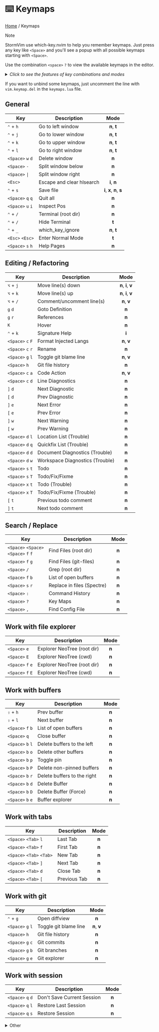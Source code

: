 # ⌨️  Keymaps

[Home](readme.md) / Keymaps

> [!NOTE]
> StormVim use which-key.nvim to help you remember keymaps. Just press any key like `<Space>` and you'll see a popup with all possible keymaps starting with `<Space>`.

Use the combination `<space>` `?` to view the available keymaps in the editor.

<details>
  <summary><i>Click to see the features of key combinations and modes</i></summary>

  | Combination | Example | Description |
  | --- | --- | --- |
  | `<key>` + `<key>` | `⌃` + `g` | press the `Ctrl` key and the `g` key without releasing `Ctrl` |
  | `<key>` `<key>` | `<Space>` `h` | press these keys one after the other, releasing the previous one |
  
  | Shortcut | Keyboard key | | Short-Name | Mode name |
  | --- | --- | --- | :---: | --- |
  | `⌥` | Option | | `c` | Command-line editing |
  | `⌃` | Control | | `i` | Insert |
  | `⇧` | Shift | | `n` | Normal |
  | `<Tab>` | Tab | | `o` | Operator-pending |
  | `<Space>` | Space | | `s` | Select |
  | `<Esc>` | Escape | | `t` | Terminal |
  | `<Enter>` | Enter | | `v` | Visual |
  | `<BS>` | Backspace/delete | | `x` | Replace |

</details>

If you want to unbind some keymaps, just uncomment the line with `vim.keymap.del` in the `keymaps.lua` file.

## General

| Key | Description | Mode |
| --- | ----------- | :----: |
| `⌃` + `h` | Go to left window | **n**, **t** |
| `⌃` + `j` | Go to lower window | **n**, **t** |
| `⌃` + `k` | Go to upper window | **n**, **t** |
| `⌃` + `l` | Go to right window | **n**, **t** |
| `<Space>` `w` `d` | Delete window | **n** |
| `<Space>` `-` | Split window below | **n** |
| `<Space>` `\|` | Split window right | **n** |
| `<Esc>` | Escape and clear hlsearch | **i**, **n** |
| `⌃` + `s` | Save file | **i**, **x**, **n**, **s** |
| `<Space>` `q` `q` | Quit all | **n** |
| `<Space>` `u` `i` | Inspect Pos | **n** |
| `⌃` + `/` | Terminal (root dir) | **n** |
| `⌃` + `/` | Hide Terminal | **t** |
| `⌃` + `_` | which_key_ignore | **n**, **t** |
| `<Esc>` `<Esc>` | Enter Normal Mode | **t** |
| `<Space>` `s` `h` | Help Pages | **n** |

## Editing / Refactoring

| Key | Description | Mode |
| --- | ----------- | :----: |
| `⌥` + `j` | Move line(s) down | **n**, **i**, **v** |
| `⌥` + `k` | Move line(s) up | **n**, **i**, **v** |
| `⌥` + `/` | Comment/uncomment line(s) | **n**, **v** |
| `g` `d` | Goto Definition | **n** |
| `g` `r` | References | **n** |
| `K` | Hover | **n** |
| `⌃` + `k` | Signature Help | **i** |
| `<Space>` `c` `F` | Format Injected Langs | **n**, **v** |
| `<Space>` `c` `r` | Rename | **n** |
| `<Space>` `g` `l` | Toggle git blame line | **n**, **v** |
| `<Space>` `h` | Git file history | **n** |
| `<Space>` `c` `a` | Code Action | **n**, **v** |
| `<Space>` `c` `d` | Line Diagnostics | **n** |
| `]` `d` | Next Diagnostic | **n** |
| `[` `d` | Prev Diagnostic | **n** |
| `]` `e` | Next Error | **n** |
| `[` `e` | Prev Error | **n** |
| `]` `w` | Next Warning | **n** |
| `[` `w` | Prev Warning | **n** |
| `<Space>` `d` `l` | Location List (Trouble) | **n** |
| `<Space>` `d` `q` | Quickfix List (Trouble) | **n** |
| `<Space>` `d` `d` | Document Diagnostics (Trouble) | **n** |
| `<Space>` `d` `w` | Workspace Diagnostics (Trouble) | **n** |
| `<Space>` `s` `t` | Todo | **n** |
| `<Space>` `s` `T` | Todo/Fix/Fixme | **n** |
| `<Space>` `x` `t` | Todo (Trouble) | **n** |
| `<Space>` `x` `T` | Todo/Fix/Fixme (Trouble) | **n** |
| `[` `t` | Previous todo comment | **n** |
| `]` `t` | Next todo comment | **n** |

## Search / Replace

| Key | Description | Mode |
| --- | ----------- | :----: |
| `<Space>` `<Space>` <br/>  `<Space>` `f` `f` | Find Files (root dir) | **n** |
| `<Space>` `f` `g` | Find Files (git-files) | **n** |
| `<Space>` `/` | Grep (root dir) | **n** |
| `<Space>` `f` `b` | List of open buffers | **n** |
| `<Space>` `s` `r` | Replace in files (Spectre) | **n** |
| `<Space>` `:` | Command History | **n** |
| `<Space>` `?` | Key Maps | **n** |
| `<Space>` `,` | Find Config File | **n** |

## Work with file explorer

| Key | Description | Mode |
| --- | --- | :---: |
| `<Space>` `e` | Explorer NeoTree (root dir) | **n** |
| `<Space>` `E` | Explorer NeoTree (cwd) | **n** |
| `<Space>` `f` `e` | Explorer NeoTree (root dir) | **n** |
| `<Space>` `f` `E` | Explorer NeoTree (cwd) | **n** |

## Work with buffers

| Key | Description | Mode |
| --- | ----------- | :----: |
| `⇧` + `h` | Prev buffer | **n** |
| `⇧` + `l` | Next buffer | **n** |
| `<Space>` `f` `b` | List of open buffers | **n** |
| `<Space>` `q` | Close buffer | **n** |
| `<Space>` `b` `l` | Delete buffers to the left | **n** |
| `<Space>` `b` `o` | Delete other buffers | **n** |
| `<Space>` `b` `p` | Toggle pin | **n** |
| `<Space>` `b` `P` | Delete non-pinned buffers | **n** |
| `<Space>` `b` `r` | Delete buffers to the right | **n** |
| `<Space>` `b` `d` | Delete Buffer | **n** |
| `<Space>` `b` `D` | Delete Buffer (Force) | **n** |
| `<Space>` `b` `e` | Buffer explorer | **n** |

## Work with tabs

| Key | Description | Mode |
| --- | ----------- | :----: |
| `<Space>` `<Tab>` `l` | Last Tab | **n** |
| `<Space>` `<Tab>` `f` | First Tab | **n** |
| `<Space>` `<Tab>` `<Tab>` | New Tab | **n** |
| `<Space>` `<Tab>` `]` | Next Tab | **n** |
| `<Space>` `<Tab>` `d` | Close Tab | **n** |
| `<Space>` `<Tab>` `[` | Previous Tab | **n** |

## Work with git

| Key | Description | Mode |
| --- | --- | :---: |
| `⌃` + `g` | Open diffview | **n** |
| `<Space>` `g` `l` | Toggle git blame line | **n**, **v** |
| `<Space>` `h` | Git file history | **n** |
| `<Space>` `g` `c` | Git commits | **n** |
| `<Space>` `g` `b` | Git branches | **n** |
| `<Space>` `g` `e` | Git explorer | **n** |

## Work with session

| Key | Description | Mode |
| --- | --- | :---: |
| `<Space>` `q` `d` | Don't Save Current Session | **n** |
| `<Space>` `q` `l` | Restore Last Session | **n** |
| `<Space>` `q` `s` | Restore Session | **n** |

<details>
  <summary>Other</summary>

  ### [mason.nvim](https://github.com/williamboman/mason.nvim.git)

  | Key | Description | Mode |
  | --- | --- | :---: |
  | `<Space>` `c` `m` | Mason | **n** |

  ### [mini.surround](https://github.com/echasnovski/mini.surround.git)

  | Key | Description | Mode |
  | --- | --- | :---: |
  | `g` `s` `a` | Add surrounding | **n**, **v** |
  | `g` `s` `d` | Delete surrounding | **n** |
  | `g` `s` `f` | Find right surrounding | **n** |
  | `g` `s` `F` | Find left surrounding | **n** |
  | `g` `s` `h` | Highlight surrounding | **n** |
  | `g` `s` `n` | Update `MiniSurround.config.n_lines` | **n** |
  | `g` `s` `r` | Replace surrounding | **n** |

  ### [noice.nvim](https://github.com/folke/noice.nvim.git)

  | Key | Description | Mode |
  | --- | --- | :---: |
  | `⌃` + `b` | Scroll backward | **n**, **i**, **s** |
  | `⌃` + `f` | Scroll forward | **n**, **i**, **s** |
  | `<Space>` `s` `n` `a` | Noice All | **n** |
  | `<Space>` `s` `n` `d` | Dismiss All | **n** |
  | `<Space>` `s` `n` `h` | Noice History | **n** |
  | `<Space>` `s` `n` `l` | Noice Last Message | **n** |
  | `⇧` + `<Enter>` | Redirect Cmdline | **c** |

  ### [nvim-notify](https://github.com/rcarriga/nvim-notify.git)

  | Key | Description | Mode |
  | --- | --- | :---: |
  | `<Space>` `u` `n` | Dismiss all Notifications | **n** |

  ### [nvim-treesitter](https://github.com/nvim-treesitter/nvim-treesitter.git)

  | Key | Description | Mode |
  | --- | --- | :---: |
  | `<BS>` | Decrement selection | **x** |
  | `⌃` + `<Space>` | Increment selection | **n** |

  ### [nvim-treesitter-context](https://github.com/nvim-treesitter/nvim-treesitter-context.git)

  | Key | Description | Mode |
  | --- | --- | :---: |
  | `<Space>` `u` `t` | Toggle Treesitter Context | **n** |

</details>

